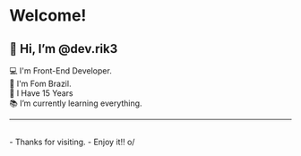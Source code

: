 # Welcome! 
  
 ## 👋 Hi, I’m @dev.rik3<br>
 :computer: I'm Front-End Developer.<br>
 :house_with_garden: I'm Fom Brazil.<br>
 :man: I Have 15 Years<br>
 :books: I’m currently learning everything.<br>
  <hr><br>
 - Thanks for visiting. 
 - Enjoy it!! o/
